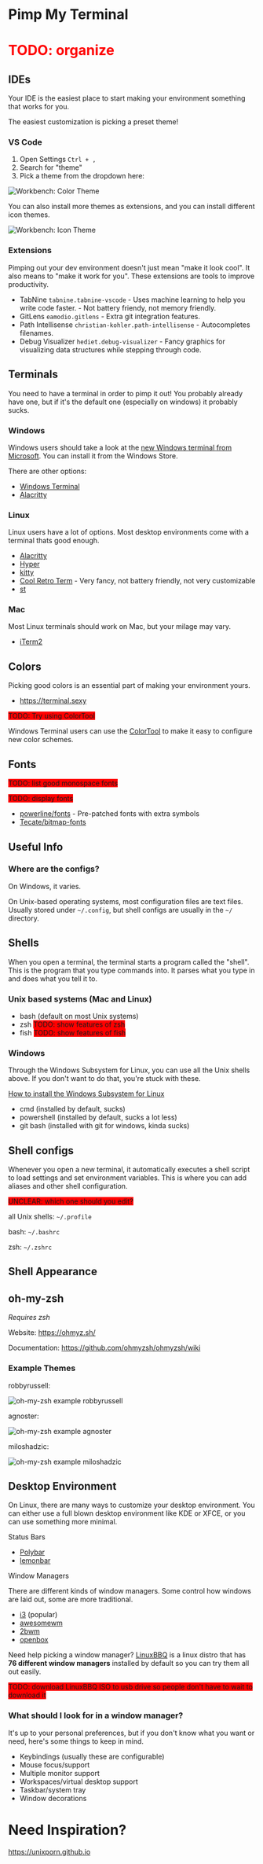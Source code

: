 # Pimp My Terminal

<span style="color:red">

# TODO: organize

</span>

## IDEs

Your IDE is the easiest place to start making your environment something that works for you.

The easiest customization is picking a preset theme!

### VS Code

1. Open Settings `Ctrl + ,`
2. Search for "theme"
3. Pick a theme from the dropdown here:

![Workbench: Color Theme](pimp-my-terminal/howto-vscode-theme.png)

You can also install more themes as extensions, and you can install different icon themes.

![Workbench: Icon Theme](pimp-my-terminal/howto-vscode-icon-theme.png)

### Extensions

Pimping out your dev environment doesn't just mean "make it look cool". It also means to "make it work for you". These extensions are tools to improve productivity.

- TabNine `tabnine.tabnine-vscode` - Uses machine learning to help you write code faster. - Not battery friendy, not memory friendly.
- GitLens `eamodio.gitlens` - Extra git integration features.
- Path Intellisense `christian-kohler.path-intellisense` - Autocompletes filenames.
- Debug Visualizer `hediet.debug-visualizer` - Fancy graphics for visualizing data structures while stepping through code.

## Terminals

You need to have a terminal in order to pimp it out! You probably already have one, but if it's the default one (especially on windows) it probably sucks.

### Windows

Windows users should take a look at the [new Windows terminal from Microsoft](https://github.com/microsoft/terminal). You can install it from the Windows Store.

There are other options:

- [Windows Terminal](https://github.com/microsoft/terminal)
- [Alacritty](https://github.com/alacritty/alacritty)

### Linux

Linux users have a lot of options. Most desktop environments come with a terminal thats good enough.

- [Alacritty](https://github.com/alacritty/alacritty)
- [Hyper](https://hyper.is)
- [kitty](https://sw.kovidgoyal.net/kitty/)
- [Cool Retro Term](https://github.com/Swordfish90/cool-retro-term) - Very fancy, not battery friendly, not very customizable
- [st](https://st.suckless.org)

### Mac

Most Linux terminals should work on Mac, but your milage may vary.

- [iTerm2](https://www.iterm2.com)

## Colors

Picking good colors is an essential part of making your environment yours.

- https://terminal.sexy

<span style="background:red">TODO: Try using ColorTool</span>

Windows Terminal users can use the [ColorTool](https://github.com/Microsoft/Terminal/tree/master/src/tools/ColorTool) to make it easy to configure new color schemes.

## Fonts

<span style="background:red">TODO: list good monospace fonts</span>

<span style="background:red">TODO: display fonts</span>

- [powerline/fonts](https://github.com/powerline/fonts) - Pre-patched fonts with extra symbols
- [Tecate/bitmap-fonts](https://github.com/Tecate/bitmap-fonts)

## Useful Info

### Where are the configs?

On Windows, it varies.

On Unix-based operating systems, most configuration files are text files. Usually stored under `~/.config`, but shell configs are usually in the `~/` directory.

## Shells

When you open a terminal, the terminal starts a program called the "shell". This is the program that you type commands into. It parses what you type in and does what you tell it to.

### Unix based systems (Mac and Linux)

- bash (default on most Unix systems)
- zsh <span style="background:red">TODO: show features of zsh</span>
- fish <span style="background:red">TODO: show features of fish</span>

### Windows

Through the Windows Subsystem for Linux, you can use all the Unix shells above. If you don't want to do that, you're stuck with these.

[How to install the Windows Subsystem for Linux](/tutorial/install-wsl)

- cmd (installed by default, sucks)
- powershell (installed by default, sucks a lot less)
- git bash (installed with git for windows, kinda sucks)

## Shell configs

Whenever you open a new terminal, it automatically executes a shell script to load settings and set environment variables. This is where you can add aliases and other shell configuration.

<span style="background:red">UNCLEAR: which one should you edit?</span>

all Unix shells: `~/.profile`

bash: `~/.bashrc`

zsh: `~/.zshrc`

## Shell Appearance

## oh-my-zsh

*Requires zsh*

Website: https://ohmyz.sh/

Documentation: https://github.com/ohmyzsh/ohmyzsh/wiki

### Example Themes

robbyrussell:

![oh-my-zsh example robbyrussell](pimp-my-terminal/ohmyzsh-robbyrussell.jpg)

agnoster:

![oh-my-zsh example agnoster](pimp-my-terminal/ohmyzsh-agnoster.png)

miloshadzic:

![oh-my-zsh example miloshadzic](pimp-my-terminal/ohmyzsh-miloshadzic.png)

## Desktop Environment

On Linux, there are many ways to customize your desktop environment. You can either use a full blown desktop environment like KDE or XFCE, or you can use something more minimal.

Status Bars
- [Polybar](https://github.com/polybar/polybar)
- [lemonbar](https://github.com/LemonBoy/bar)

Window Managers

There are different kinds of window managers. Some control how windows are laid out, some are more traditional.

- [i3](https://i3wm.org) (popular)
- [awesomewm](https://awesomewm.org)
- [2bwm](https://github.com/venam/2bwm)
- [openbox](http://openbox.org/wiki/Main_Page)

Need help picking a window manager? [LinuxBBQ](https://linuxbbq.com/cream.html) is a linux distro that has **76 different window managers** installed by default so you can try them all out easily.

<span style="background:red">TODO: download LinuxBBQ ISO to usb drive so people don't have to wait to download it</span>

### What should I look for in a window manager?

It's up to your personal preferences, but if you don't know what you want or need, here's some things to keep in mind.

- Keybindings (usually these are configurable)
- Mouse focus/support
- Multiple monitor support
- Workspaces/virtual desktop support
- Taskbar/system tray
- Window decorations

# Need Inspiration?

https://unixporn.github.io
